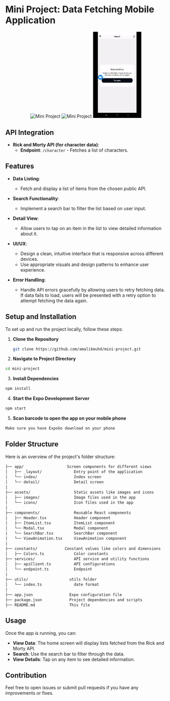 # Mini Project: Data Fetching Mobile Application

<p align="center">
  <img src="./preview.gif" alt="Mini Project" width="30%" />
  <img src="./loading.gif" alt="Mini Project" width="30%" />
  <img src="./error.gif" alt="Mini Project" width="30%" />
</p>

## API Integration

- **Rick and Morty API (for character data)**:
  - **Endpoint**: `/character` - Fetches a list of characters.

## Features

- **Data Listing**:

  - Fetch and display a list of items from the chosen public API.

- **Search Functionality**:

  - Implement a search bar to filter the list based on user input.

- **Detail View**:

  - Allow users to tap on an item in the list to view detailed information about it.

- **UI/UX**:

  - Design a clean, intuitive interface that is responsive across different devices.
  - Use appropriate visuals and design patterns to enhance user experience.

- **Error Handling**:
  - Handle API errors gracefully by allowing users to retry fetching data. If data fails to load, users will be presented with a retry option to attempt fetching the data again.

## Setup and Installation

To set up and run the project locally, follow these steps:

1. **Clone the Repository**

   ```bash
   git clone https://github.com/amalikmuhd/mini-project.git
   ```

2. **Navigate to Project Directory**

```bash
cd mini-project
```

3. **Install Dependencies**

```bash
npm install
```

4. **Start the Expo Development Server**

```bash
npm start
```

5. **Scan barcode to open the app on your mobile phone**

```bash
Make sure you have ExpoGo download on your phone
```

## Folder Structure

Here is an overview of the project's folder structure:

```plaintext
├── app/                   Screen components for different views
│   ├── _layout/              Entry point of the application
│   └── index/                Index screen
│   └── detail/               Detail screen
|
├── assets/                   Static assets like images and icons
│   ├── images/               Image files used in the app
│   └── icons/                Icon files used in the app
|
├── components/               Reusable React components
│   ├── Header.tsx            Header component
│   ├── ItemList.tsx          ItemList component
│   └── Modal.tsx             Modal component
|   └── SearchBar.tsx         SearchBar component
|   └── ViewAnimation.tsx     ViewAnimation component
|
├── constants/            Constant values like colors and dimensions
│   ├── Colors.ts             Color constants
├── services/                 API service and utility functions
│   ├── apiClient.ts          API configurations
│   └── endpoint.ts           Endpoint
|
├── utils/                  utils folder
│   └── index.ts              date format
|
├── app.json                Expo configuration file
├── package.json            Project dependencies and scripts
├── README.md               This file
```

## Usage

Once the app is running, you can:

- **View Data**: The home screen will display lists fetched from the Rick and Morty API.
- **Search**: Use the search bar to filter through the data.
- **View Details**: Tap on any item to see detailed information.

## Contribution

Feel free to open issues or submit pull requests if you have any improvements or fixes.
